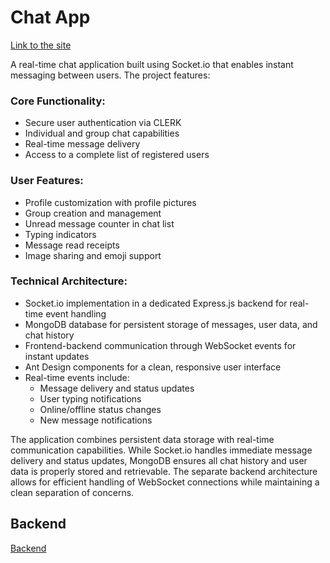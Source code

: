 # Chat App

[Link to the site](https://chat-app-topaz-nu.vercel.app/)

A real-time chat application built using Socket.io that enables instant messaging between users. The project features:
### Core Functionality:
- Secure user authentication via CLERK
- Individual and group chat capabilities
- Real-time message delivery
- Access to a complete list of registered users

### User Features:
- Profile customization with profile pictures
- Group creation and management
- Unread message counter in chat list
- Typing indicators
- Message read receipts
- Image sharing and emoji support

### Technical Architecture:
- Socket.io implementation in a dedicated Express.js backend for real-time event handling
- MongoDB database for persistent storage of messages, user data, and chat history
- Frontend-backend communication through WebSocket events for instant updates
- Ant Design components for a clean, responsive user interface
- Real-time events include:
  - Message delivery and status updates
  - User typing notifications
  - Online/offline status changes
  - New message notifications

The application combines persistent data storage with real-time communication capabilities. While Socket.io handles immediate message delivery and status updates, MongoDB ensures all chat history and user data is properly stored and retrievable. The separate backend architecture allows for efficient handling of WebSocket connections while maintaining a clean separation of concerns.

## Backend
[Backend](https://github.com/edisonfreire/chat-app-backend)
